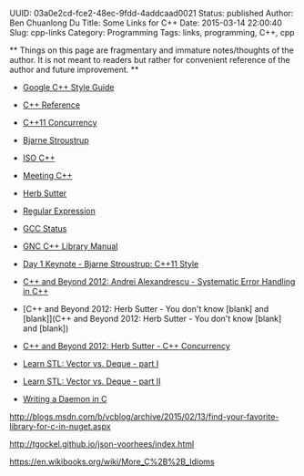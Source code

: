 UUID: 03a0e2cd-fce2-48ec-9fdd-4addcaad0021
Status: published
Author: Ben Chuanlong Du
Title: Some Links for C++
Date: 2015-03-14 22:00:40
Slug: cpp-links
Category: Programming
Tags: links, programming, C++, cpp

**
Things on this page are fragmentary and immature notes/thoughts of the author. 
It is not meant to readers but rather for convenient reference of the author and future improvement.
**
 

- [Google C++ Style Guide](http://google-styleguide.googlecode.com/svn/trunk/cppguide.xml#Header_Files)  
- [C++ Reference](http://en.cppreference.com/w/)  
- [C++11 Concurrency](http://www.justsoftwaresolutions.co.uk/threading/multithreading-in-c++0x-part-1-starting-threads.html)
- [Bjarne Stroustrup](http://www.stroustrup.com/)
- [ISO C++](http://isocpp.org/)
- [Meeting C++](http://www.meetingcpp.com/index.php/start.html)
- [Herb Sutter](http://herbsutter.com/)
- [Regular Expression](http://cpprocks.com/regex-cheatsheet/)
- [GCC Status](http://gcc.gnu.org/onlinedocs/libstdc++/manual/status.html#status.iso.tr1)
- [GNC C++ Library Manual](http://gcc.gnu.org/onlinedocs/libstdc++/manual/index.html)



- [Day 1 Keynote - Bjarne Stroustrup: C++11 Style](http://channel9.msdn.com/Events/GoingNative/GoingNative-2012/Keynote-Bjarne-Stroustrup-Cpp11-Style)
- [C++ and Beyond 2012: Andrei Alexandrescu - Systematic Error Handling in C++](http://channel9.msdn.com/Shows/Going+Deep/C-and-Beyond-2012-Andrei-Alexandrescu-Systematic-Error-Handling-in-C)
- [C++ and Beyond 2012: Herb Sutter - You don't know [blank] and [blank]](C++ and Beyond 2012: Herb Sutter - You don't know [blank] and [blank])
- [C++ and Beyond 2012: Herb Sutter - C++ Concurrency](http://channel9.msdn.com/Shows/Going+Deep/C-and-Beyond-2012-Herb-Sutter-Concurrency-and-Parallelism)



- [Learn STL: Vector vs. Deque - part I](http://www.youtube.com/watch?v=Ct8ykaKrKOA)
- [Learn STL: Vector vs. Deque - part II](http://www.youtube.com/watch?v=pW2jDTf82IM)


- [Writing a Daemon in C](http://www.danielhall.me/2010/01/writing-a-daemon-in-c/)



http://blogs.msdn.com/b/vcblog/archive/2015/02/13/find-your-favorite-library-for-c-in-nuget.aspx

http://tgockel.github.io/json-voorhees/index.html

https://en.wikibooks.org/wiki/More_C%2B%2B_Idioms

